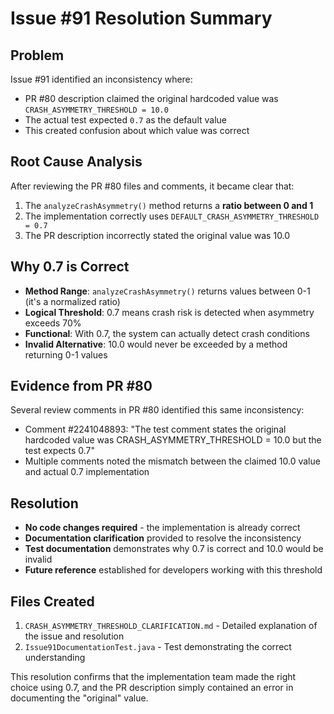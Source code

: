 # Issue #91 Resolution Summary

## Problem
Issue #91 identified an inconsistency where:
- PR #80 description claimed the original hardcoded value was `CRASH_ASYMMETRY_THRESHOLD = 10.0`
- The actual test expected `0.7` as the default value
- This created confusion about which value was correct

## Root Cause Analysis
After reviewing the PR #80 files and comments, it became clear that:
1. The `analyzeCrashAsymmetry()` method returns a **ratio between 0 and 1**
2. The implementation correctly uses `DEFAULT_CRASH_ASYMMETRY_THRESHOLD = 0.7`
3. The PR description incorrectly stated the original value was 10.0

## Why 0.7 is Correct
- **Method Range**: `analyzeCrashAsymmetry()` returns values between 0-1 (it's a normalized ratio)
- **Logical Threshold**: 0.7 means crash risk is detected when asymmetry exceeds 70%
- **Functional**: With 0.7, the system can actually detect crash conditions
- **Invalid Alternative**: 10.0 would never be exceeded by a method returning 0-1 values

## Evidence from PR #80
Several review comments in PR #80 identified this same inconsistency:
- Comment #2241048893: "The test comment states the original hardcoded value was CRASH_ASYMMETRY_THRESHOLD = 10.0 but the test expects 0.7"
- Multiple comments noted the mismatch between the claimed 10.0 value and actual 0.7 implementation

## Resolution
- **No code changes required** - the implementation is already correct
- **Documentation clarification** provided to resolve the inconsistency
- **Test documentation** demonstrates why 0.7 is correct and 10.0 would be invalid
- **Future reference** established for developers working with this threshold

## Files Created
1. `CRASH_ASYMMETRY_THRESHOLD_CLARIFICATION.md` - Detailed explanation of the issue and resolution
2. `Issue91DocumentationTest.java` - Test demonstrating the correct understanding

This resolution confirms that the implementation team made the right choice using 0.7, and the PR description simply contained an error in documenting the "original" value.